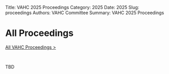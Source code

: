 Title: VAHC 2025 Proceedings
Category: 2025
Date: 2025
Slug: proceedings
Authors: VAHC Committee
Summary: VAHC 2025 Proceedings


# All Proceedings

[All VAHC Proceedings >](../page/all-proceedings.html)
<p>&nbsp;</p>

TBD